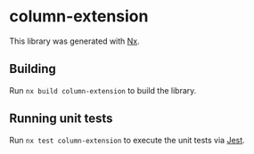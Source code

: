 # column-extension

This library was generated with [Nx](https://nx.dev).

## Building

Run `nx build column-extension` to build the library.

## Running unit tests

Run `nx test column-extension` to execute the unit tests via [Jest](https://jestjs.io).
